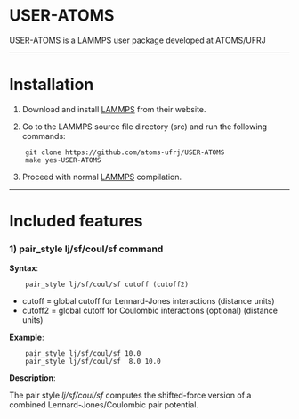 # USER-ATOMS

USER-ATOMS is a LAMMPS user package developed at ATOMS/UFRJ

-------------------------------------------------------------------------------
# Installation

1) Download and install [LAMMPS](http://lammps.sandia.gov) from their website.

2) Go to the LAMMPS source file directory (src) and run the following commands:

~~~~~~~~~~~~~~~~~~~~~~~~~~~~~~~~~~~~~~~~~~~~~~~~~~~~~~~~~~~~~~~~~~~~~~~~~~~~~~~~
    git clone https://github.com/atoms-ufrj/USER-ATOMS
    make yes-USER-ATOMS
~~~~~~~~~~~~~~~~~~~~~~~~~~~~~~~~~~~~~~~~~~~~~~~~~~~~~~~~~~~~~~~~~~~~~~~~~~~~~~~~

3) Proceed with normal [LAMMPS](http://lammps.sandia.gov) compilation.

--------------------------------------------------------------------------------
# Included features

### 1) pair_style lj/sf/coul/sf command

__Syntax__:

~~~~~~~~~~~~~~~~~~~~~~~~~~~~~~~~~~~~~~~~~~~~~~~~~~~~~~~~~~~~~~~~~~~~~~~~~~~~~~~~
    pair_style lj/sf/coul/sf cutoff (cutoff2)
~~~~~~~~~~~~~~~~~~~~~~~~~~~~~~~~~~~~~~~~~~~~~~~~~~~~~~~~~~~~~~~~~~~~~~~~~~~~~~~~

* cutoff = global cutoff for Lennard-Jones interactions (distance units)
* cutoff2 = global cutoff for Coulombic interactions (optional) (distance units)

__Example__:

~~~~~~~~~~~~~~~~~~~~~~~~~~~~~~~~~~~~~~~~~~~~~~~~~~~~~~~~~~~~~~~~~~~~~~~~~~~~~~~~
    pair_style lj/sf/coul/sf 10.0
    pair_style lj/sf/coul/sf  8.0 10.0
~~~~~~~~~~~~~~~~~~~~~~~~~~~~~~~~~~~~~~~~~~~~~~~~~~~~~~~~~~~~~~~~~~~~~~~~~~~~~~~~

__Description__:

The pair style _lj/sf/coul/sf_ computes the shifted-force version of a combined Lennard-Jones/Coulombic
pair potential.
